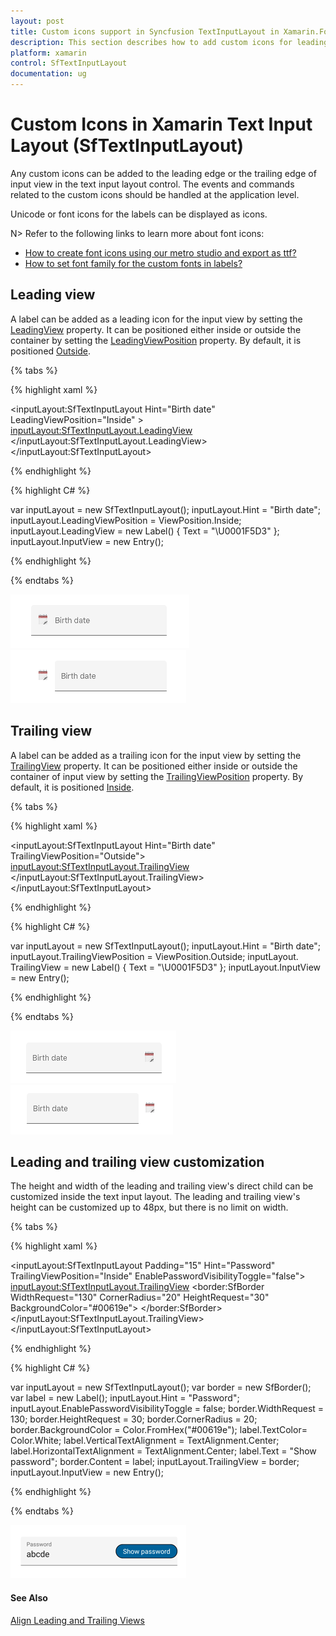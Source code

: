 ```yaml
---
layout: post
title: Custom icons support in Syncfusion TextInputLayout in Xamarin.Forms.
description: This section describes how to add custom icons for leading and trailing view and how to customise the height and width of the leading and trailing view.
platform: xamarin
control: SfTextInputLayout
documentation: ug
---
```


# Custom Icons in Xamarin Text Input Layout (SfTextInputLayout)

Any custom icons can be added to the leading edge or the trailing edge of input view in the text input layout control. The events and commands related to the custom icons should be handled at the application level.

Unicode or font icons for the labels can be displayed as icons.

N> Refer to the following links to learn more about font icons:
* [How to create font icons using our metro studio and export as ttf?](https://help.syncfusion.com/metro-studio/export-icon-font)
* [How to set font family for the custom fonts in labels?](https://docs.microsoft.com/en-us/xamarin/xamarin-forms/user-interface/text/fonts#using-a-custom-font)

## Leading view

A label can be added as a leading icon for the input view by setting the [LeadingView](https://help.syncfusion.com/cr/cref_files/xamarin/Syncfusion.Core.XForms~Syncfusion.XForms.TextInputLayout.SfTextInputLayout~LeadingView.html) property. It can be positioned either inside or outside the container by setting the [LeadingViewPosition](https://help.syncfusion.com/cr/cref_files/xamarin/Syncfusion.Core.XForms~Syncfusion.XForms.TextInputLayout.SfTextInputLayout~LeadingViewPosition.html) property. By default, it is positioned [Outside](https://help.syncfusion.com/cr/cref_files/xamarin/Syncfusion.Core.XForms~Syncfusion.XForms.TextInputLayout.ViewPosition.html).

{% tabs %} 

{% highlight xaml %} 

<inputLayout:SfTextInputLayout
    Hint="Birth date"
    LeadingViewPosition="Inside" >
    <Entry />
    <inputLayout:SfTextInputLayout.LeadingView>
       <Label
           Text="&#x1F5D3;">     
       </Label>
    </inputLayout:SfTextInputLayout.LeadingView>
 </inputLayout:SfTextInputLayout> 

{% endhighlight %}

{% highlight C# %} 

var inputLayout = new SfTextInputLayout();
inputLayout.Hint = "Birth date";
inputLayout.LeadingViewPosition = ViewPosition.Inside;
inputLayout.LeadingView = new Label() { Text = "\U0001F5D3" };
inputLayout.InputView = new Entry(); 

{% endhighlight %}

{% endtabs %}

![Leading view inside position](Custom-Icons-images/textInput_icons_img1.png)
![Leading view outside position](Custom-Icons-images/textInput_icons_img2.png)

## Trailing  view

A label can be added as a trailing icon for the input view by setting the [TrailingView](https://help.syncfusion.com/cr/cref_files/xamarin/Syncfusion.Core.XForms~Syncfusion.XForms.TextInputLayout.SfTextInputLayout~TrailingView.html) property. It can be positioned either inside or outside  the container of input view by setting the [TrailingViewPosition](https://help.syncfusion.com/cr/cref_files/xamarin/Syncfusion.Core.XForms~Syncfusion.XForms.TextInputLayout.SfTextInputLayout~TrailingViewPosition.html) property. By default, it is positioned [Inside](https://help.syncfusion.com/cr/cref_files/xamarin/Syncfusion.Core.XForms~Syncfusion.XForms.TextInputLayout.ViewPosition.html).

{% tabs %}

{% highlight xaml %} 

<inputLayout:SfTextInputLayout
    Hint="Birth date"
    TrailingViewPosition="Outside">
    <Entry  />
    <inputLayout:SfTextInputLayout.TrailingView>
      <Label
         Text="&#x1F5D3;">     
      </Label>
    </inputLayout:SfTextInputLayout.TrailingView>
 </inputLayout:SfTextInputLayout> 

{% endhighlight %}

{% highlight C# %} 

var inputLayout = new SfTextInputLayout();
inputLayout.Hint = "Birth date";
inputLayout.TrailingViewPosition = ViewPosition.Outside; 
inputLayout. TrailingView = new Label() { Text = "\U0001F5D3" };
inputLayout.InputView = new Entry(); 

{% endhighlight %}

{% endtabs %}

![Trailing view inside position](Custom-Icons-images/textInput_icons_img3.png)
![Trailing view outside position](Custom-Icons-images/textInput_icons_img4.png)

## Leading and trailing view customization

The height and width of the leading and trailing view's direct child can be customized inside the text input layout. The leading and trailing view's height can be customized up to 48px, but there is no limit on width.

{% tabs %}

{% highlight xaml %} 

  <inputLayout:SfTextInputLayout Padding="15"
                                 Hint="Password" 
                                 TrailingViewPosition="Inside" 
                                 EnablePasswordVisibilityToggle="false">
   <Entry />
   <inputLayout:SfTextInputLayout.TrailingView>
      <border:SfBorder WidthRequest="130"
                       CornerRadius="20" 
                       HeightRequest="30"  
                       BackgroundColor="#00619e">
        <Label TextColor="White"
               VerticalTextAlignment="Center" 
               HorizontalTextAlignment="Center" 
               Text="Show password"/>
      </border:SfBorder>
   </inputLayout:SfTextInputLayout.TrailingView>
   </inputLayout:SfTextInputLayout>

{% endhighlight %}

{% highlight C# %} 

var inputLayout = new SfTextInputLayout();
var border = new SfBorder();
var label = new Label();
inputLayout.Hint = "Password";
inputLayout.EnablePasswordVisibilityToggle = false;
border.WidthRequest = 130;
border.HeightRequest = 30;
border.CornerRadius = 20;
border.BackgroundColor = Color.FromHex("#00619e");
label.TextColor= Color.White;
label.VerticalTextAlignment = TextAlignment.Center;
label.HorizontalTextAlignment = TextAlignment.Center;
label.Text = "Show password";
border.Content = label;
inputLayout.TrailingView = border;
inputLayout.InputView = new Entry(); 

{% endhighlight %}

{% endtabs %}

![customisation](Custom-Icons-images/textInput_icons_img5.png)

#### See Also

[Align Leading and Trailing Views](http://www.syncfusion.com/support/kb/11046/how-to-vertically-center-align-icons-in-leading-and-trailing-views)